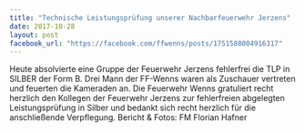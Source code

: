 ```yaml
---
title: "Technische Leistungsprüfung unserer Nachbarfeuerwehr Jerzens"
date: 2017-10-28
layout: post
facebook_url: "https://facebook.com/ffwenns/posts/1751588004916317"
---
```


Heute absolvierte eine Gruppe der Feuerwehr Jerzens fehlerfrei die TLP in SILBER der Form B. Drei Mann der FF-Wenns waren als Zuschauer vertreten und feuerten die Kameraden an. 
Die Feuerwehr Wenns gratuliert recht herzlich den Kollegen der Feuerwehr Jerzens zur fehlerfreien abgelegten Leistungsprüfung in Silber und bedankt sich recht herzlich für die anschließende Verpflegung.
Bericht & Fotos: FM Florian Hafner